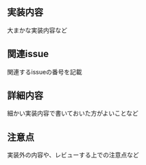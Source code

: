 ## 実装内容
大まかな実装内容など

## 関連issue
関連するissueの番号を記載

## 詳細内容
細かい実装内容で書いておいた方がよいことなど

## 注意点
実装外の内容や、レビューする上での注意点など
